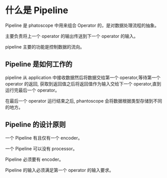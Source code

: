 # 什么是 Pipeline
Pipeline 是 phatoscope 中用来组合 Operator 的，是对数据处理流程的抽象。

主要负责将上一个 operator 的输出传送到下一个 operator 的输入。

pipeline 主要的功能是控制数据的流向。

## Pipeline 是如何工作的
pipeline 从 application 中接收数据然后将数据交给第一个 operator,等待第一个 operator 的返回,
获取到返回值之后将返回值作为输入交给下一个 operator,直到运行完最后一个 operator。

在最后一个 operator 运行结束之后, phantoscope 会将数据根据类型存储到不同的地方。

## Pipeline 的设计原则
一个 Pipeline 有且仅有一个 encoder。

一个 Pipeline 可以没有 processor。

Pipeline 必须要有 encoder。

Pipeline 的输入必须满足第一个 operator 的输入要求。
